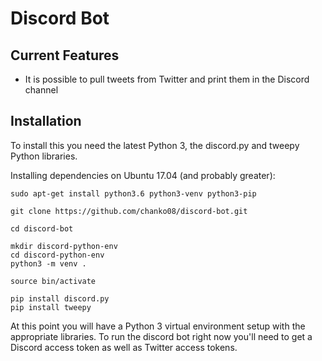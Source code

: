 # Discord Bot

## Current Features

* It is possible to pull tweets from Twitter and print them in the Discord channel

## Installation

To install this you need the latest Python 3, the discord.py and tweepy Python libraries.

Installing dependencies on Ubuntu 17.04 (and probably greater):
 
```
sudo apt-get install python3.6 python3-venv python3-pip

git clone https://github.com/chanko08/discord-bot.git

cd discord-bot

mkdir discord-python-env
cd discord-python-env
python3 -m venv .

source bin/activate

pip install discord.py
pip install tweepy
```

At this point you will have a Python 3 virtual environment setup with the appropriate libraries.
To run the discord bot right now you'll need to get a Discord access token as well as Twitter access tokens.